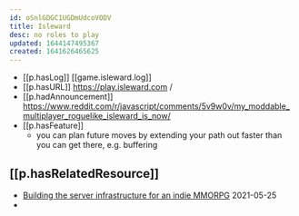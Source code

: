 ```yaml
---
id: oSnlGDGC1UGDmUdcoVODV
title: Isleward
desc: no roles to play
updated: 1644147495367
created: 1641626465625
---
```




- [[p.hasLog]] [[game.isleward.log]]
- [[p.hasURL]] https://play.isleward.com /
- [[p.hadAnnouncement]] https://www.reddit.com/r/javascript/comments/5v9w0v/my_moddable_multiplayer_roguelike_isleward_is_now/
- [[p.hasFeature]]
  - you can plan future moves by extending your path out faster than you can get there, e.g. buffering  

## [[p.hasRelatedResource]]

- [Building the server infrastructure for an indie MMORPG](https://vildravn.dev/posts/indie-mmo-infra/) 2021-05-25
- 
